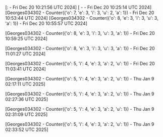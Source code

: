 
[:  - Fri Dec 20 10:21:56 UTC 2024]
[ -  - Fri Dec 20 10:25:14 UTC 2024]
[Georges034302 - Counter({'o': 7, 'e': 3, 'i': 3, 'u': 2, 'a': 1}) - Fri Dec 20 10:53:44 UTC 2024]
[Georges034302 - Counter({'o': 8, 'e': 3, 'i': 3, 'u': 3, 'a': 1}) - Fri Dec 20 10:55:57 UTC 2024]

[Georges034302 - Counter({'o': 8, 'e': 3, 'i': 3, 'u': 3, 'a': 1}) - Fri Dec 20 10:59:25 UTC 2024]

[Georges034302 - Counter({'o': 8, 'e': 3, 'i': 3, 'u': 3, 'a': 1}) - Fri Dec 20 11:01:27 UTC 2024]

[Georges034302 - Counter({'o': 5, 'i': 4, 'e': 3, 'a': 2, 'u': 1}) - Fri Dec 20 11:03:41 UTC 2024]

[Georges034302 - Counter({'o': 5, 'i': 4, 'e': 3, 'a': 2, 'u': 1}) - Thu Jan  9 02:17:11 UTC 2025]

[Georges034302 - Counter({'o': 5, 'i': 4, 'e': 3, 'a': 2, 'u': 1}) - Thu Jan  9 02:27:36 UTC 2025]

[Georges034302 - Counter({'o': 5, 'i': 4, 'e': 3, 'a': 2, 'u': 1}) - Thu Jan  9 02:31:09 UTC 2025]

[Georges034302 - Counter({'o': 5, 'i': 4, 'e': 3, 'a': 2, 'u': 1}) - Thu Jan  9 02:33:52 UTC 2025]
